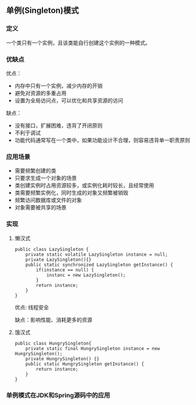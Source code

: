 ## 单例(Singleton)模式

### 定义

一个类只有一个实例，且该类能自行创建这个实例的一种模式。

### 优缺点

优点：

- 内存中只有一个实例，减少内存的开销
- 避免对资源的多重占用
- 设置为全局访问点，可以优化和共享资源的访问

缺点：

- 没有接口，扩展困难，违背了开闭原则
- 不利于调试
- 功能代码通常写在一个类中，如果功能设计不合理，则容易违背单一职责原则

### 应用场景

- 需要频繁创建的类
- 只要求生成一个对象的场景
- 类创建实例时占用资源较多，或实例化耗时较长，且经常使用
- 类需要频繁实例化，同时生成的对象又频繁被销毁
- 频繁访问数据库或文件的对象
- 对象需要被共享的场景

### 实现

1. 懒汉式
   
   ```
   public class LazySingleton {
       private static volatile LazySingleton instance = null;
       private LazySingleton(){}
       public static synchronized LazySingleton getInstance() {
           if(instance == null) {
               instanc = new LazySingleton();
           }
           return instance;
       }
   }
   ```

   优点: 线程安全

   缺点：影响性能、消耗更多的资源

2. 饿汉式
   
   ```
   public class HungrySingleton{
       private static final HungrySingleton instance = new HungrySingleton();
       private HungrySingleton() {}
       public static HungrySingleton getInstance() {
           return instance;
       }
   }
   ```

### 单例模式在JDK和Spring源码中的应用